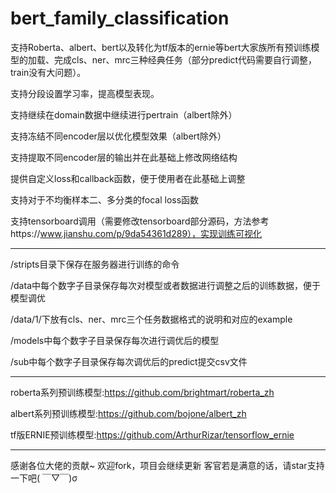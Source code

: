 # bert_family_classification
支持Roberta、albert、bert以及转化为tf版本的ernie等bert大家族所有预训练模型的加载、完成cls、ner、mrc三种经典任务（部分predict代码需要自行调整，train没有大问题）。

支持分段设置学习率，提高模型表现。

支持继续在domain数据中继续进行pertrain（albert除外）

支持冻结不同encoder层以优化模型效果（albert除外）

支持提取不同encoder层的输出并在此基础上修改网络结构

提供自定义loss和callback函数，便于使用者在此基础上调整

支持对于不均衡样本二、多分类的focal loss函数

支持tensorboard调用（需要修改tensorboard部分源码，方法参考https://www.jianshu.com/p/9da54361d289），实现训练可视化
************************************************************************************************************************

/stripts目录下保存在服务器进行训练的命令

/data中每个数字子目录保存每次对模型或者数据进行调整之后的训练数据，便于模型调优

/data/1/下放有cls、ner、mrc三个任务数据格式的说明和对应的example

/models中每个数字子目录保存每次进行调优后的模型

/sub中每个数字子目录保存每次调优后的predict提交csv文件

************************************************************************************************************************

roberta系列预训练模型:https://github.com/brightmart/roberta_zh

albert系列预训练模型:https://github.com/bojone/albert_zh

tf版ERNIE预训练模型:https://github.com/ArthurRizar/tensorflow_ernie

************************************************************************************************************************
感谢各位大佬的贡献~
欢迎fork，项目会继续更新
客官若是满意的话，请star支持一下吧( ￣▽￣)σ
